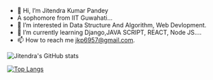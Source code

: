 - 👋 Hi, I’m Jitendra Kumar Pandey
- A sophomore from IIT Guwahati...
- 👀 I’m interested in Data Structure And Algorithm, Web Devlopment.
- 🌱 I’m currently learning Django,JAVA SCRIPT, REACT, Node JS....
- 📫 How to reach me jkp6957@gmail.com.

![Jitendra's GitHub stats](https://github-readme-stats.vercel.app/api?username=JKP-2001&show_icons=true&theme=tokyonight)


[![Top Langs](https://github-readme-stats.vercel.app/api/top-langs/?username=JKP-2001)](https://github.com/JKP-2001/github-readme-stats)
<!---
JKP-2001/JKP-2001 is a ✨ special ✨ repository because its `README.md` (this file) appears on your GitHub profile.
---!>






